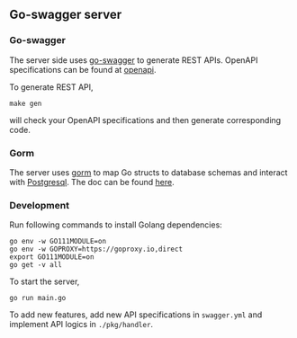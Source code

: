 ## Go-swagger server

### Go-swagger

The server side uses [go-swagger](https://github.com/go-swagger/go-swagger) to generate REST APIs. OpenAPI specifications can be found at [openapi](https://swagger.io/specification/v2/).

To generate REST API,

```
make gen
```

will check your OpenAPI specifications and then generate corresponding code.

### Gorm

The server uses [gorm](https://github.com/jinzhu/gorm) to map Go structs to database schemas and interact with [Postgresql](https://www.postgresql.org/). The doc can be found [here](https://gorm.io/docs/).

### Development

Run following commands to install Golang dependencies:
```
go env -w GO111MODULE=on
go env -w GOPROXY=https://goproxy.io,direct
export GO111MODULE=on
go get -v all
```

To start the server,

```
go run main.go
```

To add new features, add new API specifications in `swagger.yml` and implement API logics in `./pkg/handler`.